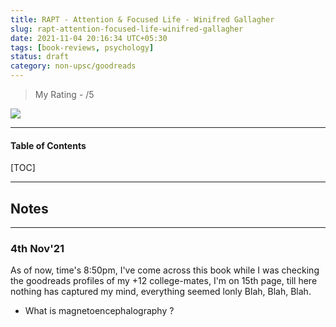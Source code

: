 ```yaml
---
title: RAPT - Attention & Focused Life - Winifred Gallagher
slug: rapt-attention-focused-life-winifred-gallagher
date: 2021-11-04 20:16:34 UTC+05:30
tags: [book-reviews, psychology]
status: draft
category: non-upsc/goodreads
---
```


> My Rating -  /5

![](https://i.gr-assets.com/images/S/compressed.photo.goodreads.com/books/1442939057l/6262510._SY475_.jpg)

***

<h4>Table of Contents</h4>
[TOC]

***

## Notes
---
### 4th Nov'21

As of now, time's 8:50pm, I've come across this book while I was checking the goodreads profiles of my +12 college-mates, I'm on 15th page, till here nothing has captured my mind, everything seemed lonly Blah, Blah, Blah.

- What is magnetoencephalography ?
